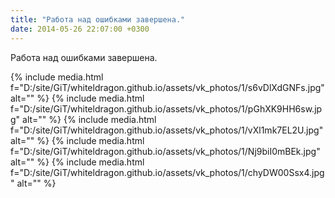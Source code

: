 ```yaml
---
title: "Работа над ошибками завершена."
date: 2014-05-26 22:07:00 +0300
---
```


Работа над ошибками завершена.


{% include media.html f="D:/site/GiT/whiteldragon.github.io/assets/vk_photos/1/s6vDlXdGNFs.jpg" alt="" %}
{% include media.html f="D:/site/GiT/whiteldragon.github.io/assets/vk_photos/1/pGhXK9HH6sw.jpg" alt="" %}
{% include media.html f="D:/site/GiT/whiteldragon.github.io/assets/vk_photos/1/vXl1mk7EL2U.jpg" alt="" %}
{% include media.html f="D:/site/GiT/whiteldragon.github.io/assets/vk_photos/1/Nj9biI0mBEk.jpg" alt="" %}
{% include media.html f="D:/site/GiT/whiteldragon.github.io/assets/vk_photos/1/chyDW00Ssx4.jpg" alt="" %}
